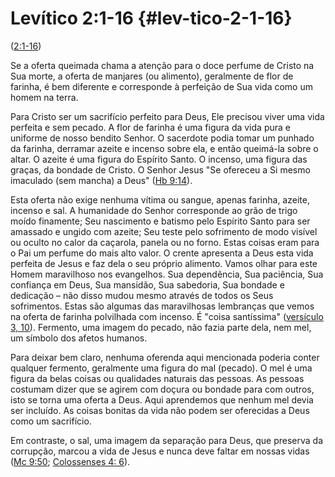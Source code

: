 # Levítico 2:1-16 {#lev-tico-2-1-16}

([2:1-16](http://bibliaonline.com.br/acf/lv/2/1-16))

Se a oferta queimada chama a atenção para o doce perfume de Cristo na Sua morte, a oferta de manjares (ou alimento), geralmente de flor de farinha, é bem diferente e corresponde à perfeição de Sua vida como um homem na terra.

Para Cristo ser um sacrifício perfeito para Deus, Ele precisou viver uma vida perfeita e sem pecado. A flor de farinha é uma figura da vida pura e uniforme de nosso bendito Senhor. O sacerdote podia tomar um punhado da farinha, derramar azeite e incenso sobre ela, e então queimá-la sobre o altar. O azeite é uma figura do Espírito Santo. O incenso, uma figura das graças, da bondade de Cristo. O Senhor Jesus &quot;Se ofereceu a Si mesmo imaculado (sem mancha) a Deus&quot; ([Hb 9:14](http://bibliaonline.com.br/acf/hb/9/14)).

Esta oferta não exige nenhuma vítima ou sangue, apenas farinha, azeite, incenso e sal. A humanidade do Senhor corresponde ao grão de trigo moído finamente; Seu nascimento e batismo pelo Espírito Santo para ser amassado e ungido com azeite; Seu teste pelo sofrimento de modo visível ou oculto no calor da caçarola, panela ou no forno. Estas coisas eram para o Pai um perfume do mais alto valor. O crente apresenta a Deus esta vida perfeita de Jesus e faz dela o seu próprio alimento. Vamos olhar para este Homem maravilhoso nos evangelhos. Sua dependência, Sua paciência, Sua confiança em Deus, Sua mansidão, Sua sabedoria, Sua bondade e dedicação – não disso mudou mesmo através de todos os Seus sofrimentos. Estas são algumas das maravilhosas lembranças que vemos na oferta de farinha polvilhada com incenso. É &quot;coisa santíssima&quot; ([versículo 3, 10](http://bibliaonline.com.br/acf/lv/2/3,10)). Fermento, uma imagem do pecado, não fazia parte dela, nem mel, um símbolo dos afetos humanos.

Para deixar bem claro, nenhuma oferenda aqui mencionada poderia conter qualquer fermento, geralmente uma figura do mal (pecado). O mel é uma figura da belas coisas ou qualidades naturais das pessoas. As pessoas costumam dizer que se agirem com doçura ou bondade para com outros, isto se torna uma oferta a Deus. Aqui aprendemos que nenhum mel devia ser incluído. As coisas bonitas da vida não podem ser oferecidas a Deus como um sacrifício.

Em contraste, o sal, uma imagem da separação para Deus, que preserva da corrupção, marcou a vida de Jesus e nunca deve faltar em nossas vidas ([Mc 9:50](http://bibliaonline.com.br/acf/mc/9/50); [Colossenses 4: 6](http://bibliaonline.com.br/acf/cl/4/6)).
